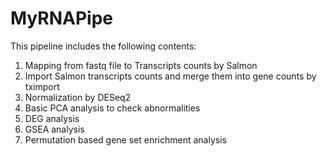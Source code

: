 # MyRNAPipe
This pipeline includes the following contents:
1. Mapping from fastq file to Transcripts counts by Salmon
2. Import Salmon transcripts counts and merge them into gene counts by tximport
3. Normalization by DESeq2
4. Basic PCA analysis to check abnormalities
5. DEG analysis
6. GSEA analysis
7. Permutation based gene set enrichment analysis
